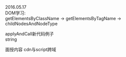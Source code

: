 2016.05.17  
DOM学习:  
getElementsByClassName -> getElementsByTagName -> childNodesAndNodeType  

applyAndCall新代码例子  
string  

面授内容
cdn与script跨域
